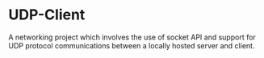 # UDP-Client
A networking project which involves the use of socket API and support for UDP protocol communications between a locally hosted server and client.
